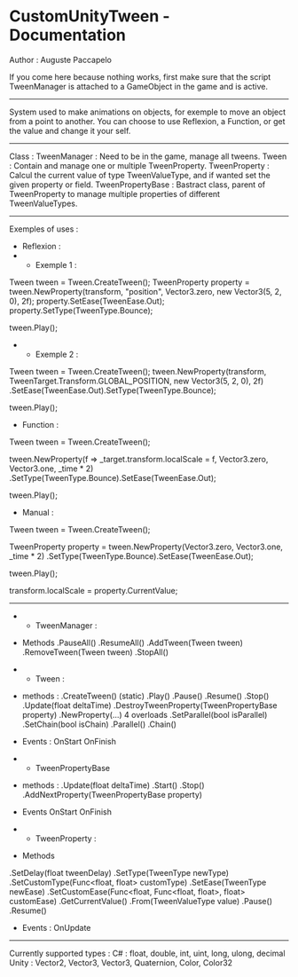 # CustomUnityTween - Documentation

Author : Auguste Paccapelo

If you come here because nothing works, first make sure that the script TweenManager is attached to a GameObject in the game and is active.

----------

System used to make animations on objects, for exemple to move an object from a point to another.
You can choose to use Reflexion, a Function, or get the value and change it your self.

----------

Class : 
TweenManager : Need to be in the game, manage all tweens.
Tween : Contain and manage one or multiple TweenProperty.
TweenProperty<TweenValueType> : Calcul the current value of type TweenValueType, and if wanted set the given property or field.
TweenPropertyBase : Bastract class, parent of TweenProperty<TweenValueType> to manage multiple properties of different TweenValueTypes.

----------

Exemples of uses : 
- Reflexion : 
- - Exemple 1 :

Tween tween = Tween.CreateTween();
TweenProperty<Vector3> property = tween.NewProperty(transform, "position", Vector3.zero, new Vector3(5, 2, 0), 2f);
property.SetEase(TweenEase.Out);
property.SetType(TweenType.Bounce);

tween.Play();

- - Exemple 2 :

Tween tween = Tween.CreateTween();
tween.NewProperty(transform, TweenTarget.Transform.GLOBAL_POSITION, new Vector3(5, 2, 0), 2f)
    .SetEase(TweenEase.Out).SetType(TweenType.Bounce);

tween.Play();


- Function :

Tween tween = Tween.CreateTween();

tween.NewProperty(f => _target.transform.localScale = f, Vector3.zero, Vector3.one, _time * 2)
    .SetType(TweenType.Bounce).SetEase(TweenEase.Out);

tween.Play();


- Manual :

Tween tween = Tween.CreateTween();

TweenProperty<Vector3> property = tween.NewProperty(Vector3.zero, Vector3.one, _time * 2)
    .SetType(TweenType.Bounce).SetEase(TweenEase.Out);

tween.Play();

transform.localScale = property.CurrentValue;

----------

- - TweenManager : 
- Methods
.PauseAll()
.ResumeAll()
.AddTween(Tween tween)
.RemoveTween(Tween tween)
.StopAll()

- - Tween :
- methods : 
.CreateTween() (static)
.Play()
.Pause()
.Resume()
.Stop()
.Update(float deltaTime)
.DestroyTweenProperty(TweenPropertyBase property)
.NewProperty(...) 4 overloads
.SetParallel(bool isParallel)
.SetChain(bool isChain)
.Parallel()
.Chain()

- Events :
OnStart
OnFinish

- - TweenPropertyBase
- methods :
.Update(float deltaTime)
.Start()
.Stop()
.AddNextProperty(TweenPropertyBase property)

- Events
OnStart
OnFinish

- - TweenProperty :
- Methods

.SetDelay(float tweenDelay)
.SetType(TweenType newType)
.SetCustomType(Func<float, float> customType)
.SetEase(TweenType newEase)
.SetCustomEase(Func<float, Func<float, float>, float> customEase)
.GetCurrentValue()
.From(TweenValueType value)
.Pause()
.Resume()

- Events :
OnUpdate<TweenValueType>

----------

Currently supported types : 
C# :
float, double, int, uint, long, ulong, decimal
Unity :
Vector2, Vector3, Vector3, Quaternion, Color, Color32
